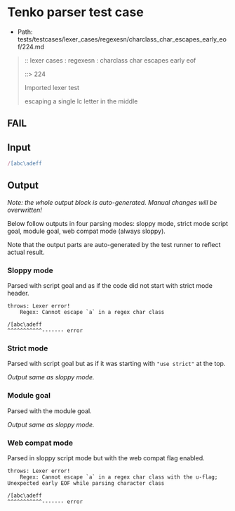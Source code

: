 # Tenko parser test case

- Path: tests/testcases/lexer_cases/regexesn/charclass_char_escapes_early_eof/224.md

> :: lexer cases : regexesn : charclass char escapes early eof
>
> ::> 224
>
> Imported lexer test
>
> escaping a single lc letter in the middle

## FAIL

## Input

`````js
/[abc\adeff
`````

## Output

_Note: the whole output block is auto-generated. Manual changes will be overwritten!_

Below follow outputs in four parsing modes: sloppy mode, strict mode script goal, module goal, web compat mode (always sloppy).

Note that the output parts are auto-generated by the test runner to reflect actual result.

### Sloppy mode

Parsed with script goal and as if the code did not start with strict mode header.

`````
throws: Lexer error!
    Regex: Cannot escape `a` in a regex char class

/[abc\adeff
^^^^^^^^^^^------- error
`````

### Strict mode

Parsed with script goal but as if it was starting with `"use strict"` at the top.

_Output same as sloppy mode._

### Module goal

Parsed with the module goal.

_Output same as sloppy mode._

### Web compat mode

Parsed in sloppy script mode but with the web compat flag enabled.

`````
throws: Lexer error!
    Regex: Cannot escape `a` in a regex char class with the u-flag; Unexpected early EOF while parsing character class

/[abc\adeff
^^^^^^^^^^^------- error
`````

